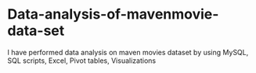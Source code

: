 # Data-analysis-of-mavenmovie-data-set
I have performed data analysis on maven movies dataset by using MySQL, SQL scripts, Excel, Pivot tables, Visualizations
